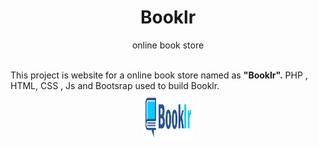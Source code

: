 <h1 align=center> Booklr </h1>
<p align=center>online book store</p>
<br>
This project is website for a online book store named as <b>"Booklr".</b> PHP , HTML, CSS , Js and Bootsrap used to build Booklr.
<!-- PROJECT LOGO -->

<div  align="center">

<a  href="https://github.com/github_username/repo_name">

<img  src="https://github.com/DishaKD/Booklr/blob/master/Images/Header%20%26%20Footer/logo.png"  alt="Logo"  width="80"  height="80">

</a>
